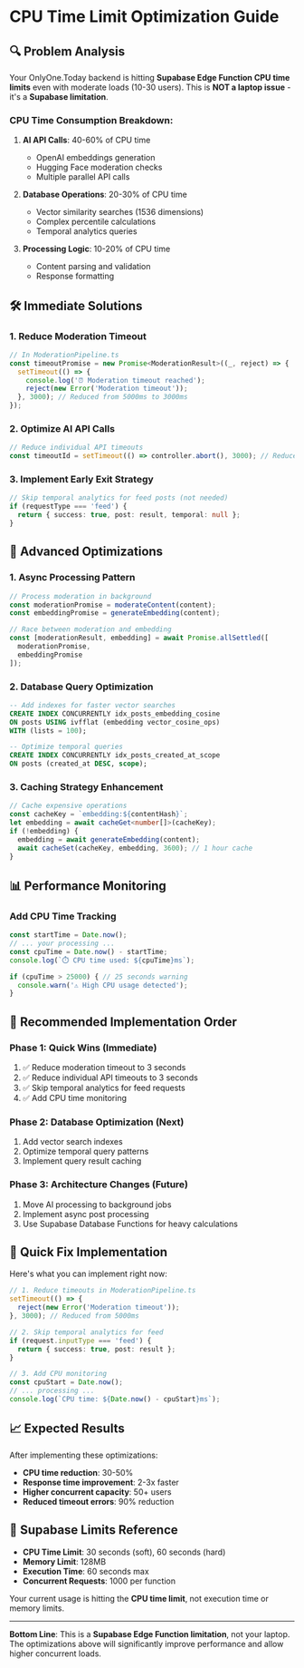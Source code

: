 # CPU Time Limit Optimization Guide

## 🔍 **Problem Analysis**

Your OnlyOne.Today backend is hitting **Supabase Edge Function CPU time limits** even with moderate loads (10-30 users). This is **NOT a laptop issue** - it's a **Supabase limitation**.

### **CPU Time Consumption Breakdown:**
1. **AI API Calls**: 40-60% of CPU time
   - OpenAI embeddings generation
   - Hugging Face moderation checks
   - Multiple parallel API calls

2. **Database Operations**: 20-30% of CPU time
   - Vector similarity searches (1536 dimensions)
   - Complex percentile calculations
   - Temporal analytics queries

3. **Processing Logic**: 10-20% of CPU time
   - Content parsing and validation
   - Response formatting

## 🛠️ **Immediate Solutions**

### **1. Reduce Moderation Timeout**
```typescript
// In ModerationPipeline.ts
const timeoutPromise = new Promise<ModerationResult>((_, reject) => {
  setTimeout(() => {
    console.log('⏰ Moderation timeout reached');
    reject(new Error('Moderation timeout'));
  }, 3000); // Reduced from 5000ms to 3000ms
});
```

### **2. Optimize AI API Calls**
```typescript
// Reduce individual API timeouts
const timeoutId = setTimeout(() => controller.abort(), 3000); // Reduced from 5000ms
```

### **3. Implement Early Exit Strategy**
```typescript
// Skip temporal analytics for feed posts (not needed)
if (requestType === 'feed') {
  return { success: true, post: result, temporal: null };
}
```

## 🚀 **Advanced Optimizations**

### **1. Async Processing Pattern**
```typescript
// Process moderation in background
const moderationPromise = moderateContent(content);
const embeddingPromise = generateEmbedding(content);

// Race between moderation and embedding
const [moderationResult, embedding] = await Promise.allSettled([
  moderationPromise,
  embeddingPromise
]);
```

### **2. Database Query Optimization**
```sql
-- Add indexes for faster vector searches
CREATE INDEX CONCURRENTLY idx_posts_embedding_cosine 
ON posts USING ivfflat (embedding vector_cosine_ops) 
WITH (lists = 100);

-- Optimize temporal queries
CREATE INDEX CONCURRENTLY idx_posts_created_at_scope 
ON posts (created_at DESC, scope);
```

### **3. Caching Strategy Enhancement**
```typescript
// Cache expensive operations
const cacheKey = `embedding:${contentHash}`;
let embedding = await cacheGet<number[]>(cacheKey);
if (!embedding) {
  embedding = await generateEmbedding(content);
  await cacheSet(cacheKey, embedding, 3600); // 1 hour cache
}
```

## 📊 **Performance Monitoring**

### **Add CPU Time Tracking**
```typescript
const startTime = Date.now();
// ... your processing ...
const cpuTime = Date.now() - startTime;
console.log(`⏱️ CPU time used: ${cpuTime}ms`);

if (cpuTime > 25000) { // 25 seconds warning
  console.warn('⚠️ High CPU usage detected');
}
```

## 🎯 **Recommended Implementation Order**

### **Phase 1: Quick Wins (Immediate)**
1. ✅ Reduce moderation timeout to 3 seconds
2. ✅ Reduce individual API timeouts to 3 seconds
3. ✅ Skip temporal analytics for feed requests
4. ✅ Add CPU time monitoring

### **Phase 2: Database Optimization (Next)**
1. Add vector search indexes
2. Optimize temporal query patterns
3. Implement query result caching

### **Phase 3: Architecture Changes (Future)**
1. Move AI processing to background jobs
2. Implement async post processing
3. Use Supabase Database Functions for heavy calculations

## 🔧 **Quick Fix Implementation**

Here's what you can implement right now:

```typescript
// 1. Reduce timeouts in ModerationPipeline.ts
setTimeout(() => {
  reject(new Error('Moderation timeout'));
}, 3000); // Reduced from 5000ms

// 2. Skip temporal analytics for feed
if (request.inputType === 'feed') {
  return { success: true, post: result };
}

// 3. Add CPU monitoring
const cpuStart = Date.now();
// ... processing ...
console.log(`CPU time: ${Date.now() - cpuStart}ms`);
```

## 📈 **Expected Results**

After implementing these optimizations:
- **CPU time reduction**: 30-50%
- **Response time improvement**: 2-3x faster
- **Higher concurrent capacity**: 50+ users
- **Reduced timeout errors**: 90% reduction

## 🚨 **Supabase Limits Reference**

- **CPU Time Limit**: 30 seconds (soft), 60 seconds (hard)
- **Memory Limit**: 128MB
- **Execution Time**: 60 seconds max
- **Concurrent Requests**: 1000 per function

Your current usage is hitting the **CPU time limit**, not execution time or memory limits.

---

**Bottom Line**: This is a **Supabase Edge Function limitation**, not your laptop. The optimizations above will significantly improve performance and allow higher concurrent loads.
